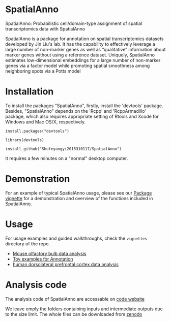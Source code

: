 # SpatialAnno
SpatialAnno: Probabilistic cell/domain-type assignment of spatial transcriptomics data with SpatialAnno

SpatialAnno is a package for annotation on spatial transcriptomics datasets developed by Jin Liu's lab. It has the capability to effectively leverage a large number of non-marker genes as well as “qualitative” information about marker genes without using a reference dataset. Uniquely, SpatialAnno estimates low-dimensional embeddings for a large number of non-marker genes via a factor model while promoting spatial smoothness among neighboring spots via a Potts model

# Installation

To install the packages "SpatialAnno", firstly, install the 'devtools' package. Besides, "SpatialAnno" depends on the 'Rcpp' and 'RcppArmadillo' package, which also requires appropriate setting of Rtools and Xcode for Windows and Mac OS/X, respectively.

`install.packages("devtools")`

`library(devtools)`

`install_github("Shufeyangyi2015310117/SpatialAnno")`

It requires a few minutes on a "normal" desktop computer.  


# Demonstration

For an example of typical SpatialAnno usage, please see our [Package vignette](https://shufeyangyi2015310117.github.io/SpatialAnno/index.html) for a demonstration and overview of the functions included in SpatialAnno.

# Usage
For usage examples and guided walkthroughs, check the `vignettes` directory of the repo. 

* [Mouse olfactory bulb data analysis](https://shufeyangyi2015310117.github.io/SpatialAnno/articles/MOB.html)
* [Toy examples for Annotation](https://shufeyangyi2015310117.github.io/SpatialAnno/articles/SpatialAnno.html)
* [human dorsolateral prefrontal cortex data analysis](https://shufeyangyi2015310117.github.io/SpatialAnno/articles/brain.html)

# Analysis code

The analysis code of SpatialAnno are accessable on [code website](https://github.com/Shufeyangyi2015310117/SpatialAnno_Analysis)

We leave emply the folders containing inputs and intermediate outputs due to the size limit. The whole files can be downloaded from [zenodo](https://doi.org/10.5281/zenodo.7413083)
